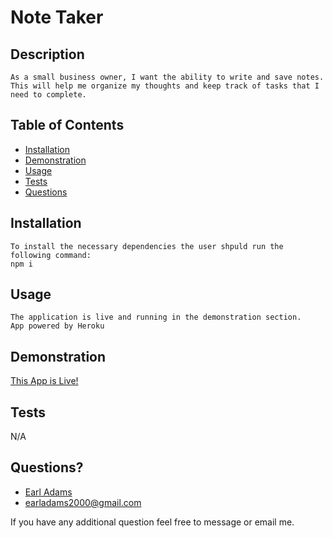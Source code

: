 # Note Taker

## Description
    As a small business owner, I want the ability to write and save notes. This will help me organize my thoughts and keep track of tasks that I need to complete.

## Table of Contents
 * [Installation](#installation)
 * [Demonstration](#demonstration)
 * [Usage](#usage)
 * [Tests](#tests)
 * [Questions](#questions)
        
        
## Installation
    To install the necessary dependencies the user shpuld run the following command:
    npm i
        
        
## Usage
    The application is live and running in the demonstration section.
    App powered by Heroku
   
   
## Demonstration
 [This App is Live!](https://note-taker-ela.herokuapp.com/)


## Tests
N/A
        
## Questions?
* [Earl Adams](https://github.com/Bballplayer33)
* earladams2000@gmail.com
        
 If you have any additional question feel free to message or email me.
